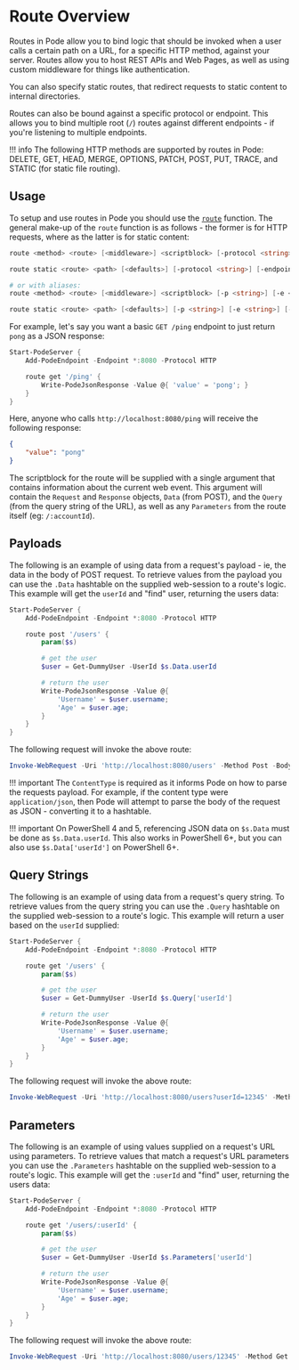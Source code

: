 # Route Overview

Routes in Pode allow you to bind logic that should be invoked when a user calls a certain path on a URL, for a specific HTTP method, against your server. Routes allow you to host REST APIs and Web Pages, as well as using custom middleware for things like authentication.

You can also specify static routes, that redirect requests to static content to internal directories.

Routes can also be bound against a specific protocol or endpoint. This allows you to bind multiple root (`/`) routes against different endpoints - if you're listening to multiple endpoints.

!!! info
    The following HTTP methods are supported by routes in Pode:
    DELETE, GET, HEAD, MERGE, OPTIONS, PATCH, POST, PUT, TRACE, and STATIC (for static file routing).

## Usage

To setup and use routes in Pode you should use the [`route`](../../../Function/Core/Route) function. The general make-up of the `route` function is as follows - the former is for HTTP requests, where as the latter is for static content:

```powershell
route <method> <route> [<middleware>] <scriptblock> [-protocol <string>] [-endpoint <string>] [-listenName <string>] [-contentType <string>] [-errorType <string>] [-filePath <string>] [-remove]

route static <route> <path> [<defaults>] [-protocol <string>] [-endpoint <string>] [-listenName <string>] [-remove] [-downloadOnly]

# or with aliases:
route <method> <route> [<middleware>] <scriptblock> [-p <string>] [-e <string>] [-ln <string>] [-ctype <string>] [-etype <string>] [-fp <string>] [-rm]

route static <route> <path> [<defaults>] [-p <string>] [-e <string>] [-ln <string>] [-rm] [-do]
```

For example, let's say you want a basic `GET /ping` endpoint to just return `pong` as a JSON response:

```powershell
Start-PodeServer {
    Add-PodeEndpoint -Endpoint *:8080 -Protocol HTTP

    route get '/ping' {
        Write-PodeJsonResponse -Value @{ 'value' = 'pong'; }
    }
}
```

Here, anyone who calls `http://localhost:8080/ping` will receive the following response:

```json
{
    "value": "pong"
}
```

The scriptblock for the route will be supplied with a single argument that contains information about the current web event. This argument will contain the `Request` and `Response` objects, `Data` (from POST), and the `Query` (from the query string of the URL), as well as any `Parameters` from the route itself (eg: `/:accountId`).

## Payloads

The following is an example of using data from a request's payload - ie, the data in the body of POST request. To retrieve values from the payload you can use the `.Data` hashtable on the supplied web-session to a route's logic. This example will get the `userId` and "find" user, returning the users data:

```powershell
Start-PodeServer {
    Add-PodeEndpoint -Endpoint *:8080 -Protocol HTTP

    route post '/users' {
        param($s)

        # get the user
        $user = Get-DummyUser -UserId $s.Data.userId

        # return the user
        Write-PodeJsonResponse -Value @{
            'Username' = $user.username;
            'Age' = $user.age;
        }
    }
}
```

The following request will invoke the above route:

```powershell
Invoke-WebRequest -Uri 'http://localhost:8080/users' -Method Post -Body '{ "userId": 12345 }' -ContentType 'application/json'
```

!!! important
    The `ContentType` is required as it informs Pode on how to parse the requests payload. For example, if the content type were `application/json`, then Pode will attempt to parse the body of the request as JSON - converting it to a hashtable.

!!! important
    On PowerShell 4 and 5, referencing JSON data on `$s.Data` must be done as `$s.Data.userId`. This also works in PowerShell 6+, but you can also use `$s.Data['userId']` on PowerShell 6+.

## Query Strings

The following is an example of using data from a request's query string. To retrieve values from the query string you can use the `.Query` hashtable on the supplied web-session to a route's logic. This example will return a user based on the `userId` supplied:

```powershell
Start-PodeServer {
    Add-PodeEndpoint -Endpoint *:8080 -Protocol HTTP

    route get '/users' {
        param($s)

        # get the user
        $user = Get-DummyUser -UserId $s.Query['userId']

        # return the user
        Write-PodeJsonResponse -Value @{
            'Username' = $user.username;
            'Age' = $user.age;
        }
    }
}
```

The following request will invoke the above route:

```powershell
Invoke-WebRequest -Uri 'http://localhost:8080/users?userId=12345' -Method Get
```

## Parameters

The following is an example of using values supplied on a request's URL using parameters. To retrieve values that match a request's URL parameters you can use the `.Parameters` hashtable on the supplied web-session to a route's logic. This example will get the `:userId` and "find" user, returning the users data:

```powershell
Start-PodeServer {
    Add-PodeEndpoint -Endpoint *:8080 -Protocol HTTP

    route get '/users/:userId' {
        param($s)

        # get the user
        $user = Get-DummyUser -UserId $s.Parameters['userId']

        # return the user
        Write-PodeJsonResponse -Value @{
            'Username' = $user.username;
            'Age' = $user.age;
        }
    }
}
```

The following request will invoke the above route:

```powershell
Invoke-WebRequest -Uri 'http://localhost:8080/users/12345' -Method Get
```